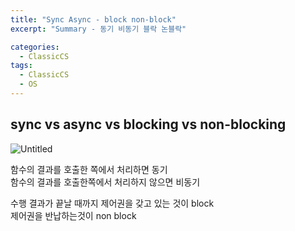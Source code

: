 ```yaml
---
title: "Sync Async - block non-block"
excerpt: "Summary - 동기 비동기 블락 논블락"

categories:
  - ClassicCS
tags:
  - ClassicCS
  - OS
---
```


## sync vs async vs blocking vs non-blocking

![Untitled](https://user-images.githubusercontent.com/34998051/68490164-d7a75980-028b-11ea-89c4-c30cbba74216.png)

함수의 결과를 호출한 쪽에서 처리하면 동기  
함수의 결과를 호출한쪽에서 처리하지 않으면 비동기  

수행 결과가 끝날 때까지 제어권을 갖고 있는 것이 block  
제어권을 반납하는것이 non block  
